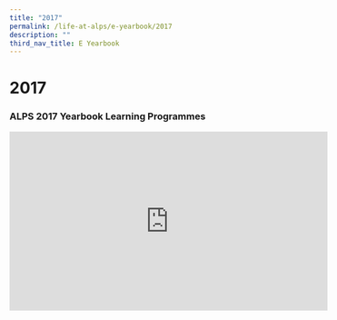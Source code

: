 ```yaml
---
title: "2017"
permalink: /life-at-alps/e-yearbook/2017
description: ""
third_nav_title: E Yearbook
---
```

# **2017**

### ALPS 2017 Yearbook Learning Programmes

<iframe width="560" height="315" src="https://www.youtube.com/embed/A8OmJw_yMQ4" title="YouTube video player" frameborder="0" allow="accelerometer; autoplay; clipboard-write; encrypted-media; gyroscope; picture-in-picture" allowfullscreen></iframe>



